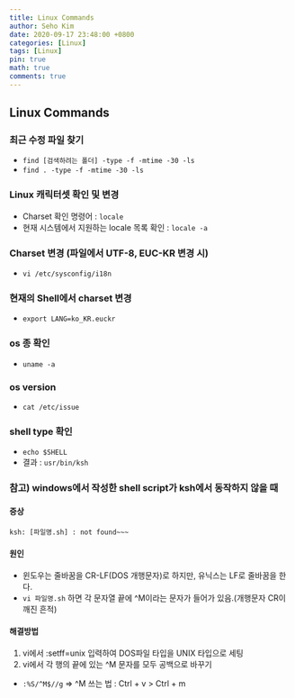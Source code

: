 ```yaml
---
title: Linux Commands
author: Seho Kim
date: 2020-09-17 23:48:00 +0800
categories: [Linux]
tags: [Linux]
pin: true
math: true
comments: true
---
```


## **Linux Commands**
### 최근 수정 파일 찾기
- `find [검색하려는 폴더] -type -f -mtime -30 -ls`
- `find . -type -f -mtime -30 -ls`

### Linux 캐릭터셋 확인 및 변경
- Charset 확인 명령어 : `locale`
- 현재 시스템에서 지원하는 locale 목록 확인 : `locale -a`

### Charset 변경 (파일에서 UTF-8, EUC-KR 변경 시)
- `vi /etc/sysconfig/i18n`

### 현재의 Shell에서 charset 변경
- `export LANG=ko_KR.euckr`

### os 종 확인
- `uname -a`

### os version
- `cat /etc/issue`

### shell type 확인
- `echo $SHELL`
- 결과 : `usr/bin/ksh`

### 참고) windows에서 작성한 shell script가 ksh에서 동작하지 않을 때
#### 증상
`ksh: [파일명.sh] : not found~~~`
#### 원인
- 윈도우는 줄바꿈을 CR-LF(DOS 개행문자)로 하지만, 유닉스는 LF로 줄바꿈을 한다.
- `vi 파일명.sh` 하면 각 문자열 끝에 ^M이라는 문자가 들어가 있음.(개행문자 CR이 깨진 흔적)
#### 해결방법
1. vi에서 :setff=unix 입력하여 DOS파일 타입을 UNIX 타입으로 세팅
2. vi에서 각 행의 끝에 있는 ^M 문자를 모두 공백으로 바꾸기
- `:%S/^M$//g` => ^M 쓰는 법 : Ctrl + v > Ctrl + m
